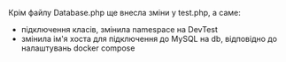 Крім файлу Database.php ще внесла зміни у test.php, а саме:

 - підключення класів, змінила namespace на DevTest
 - змінила ім'я хоста для підключення до MySQL на db, відповідно до налаштувань docker compose